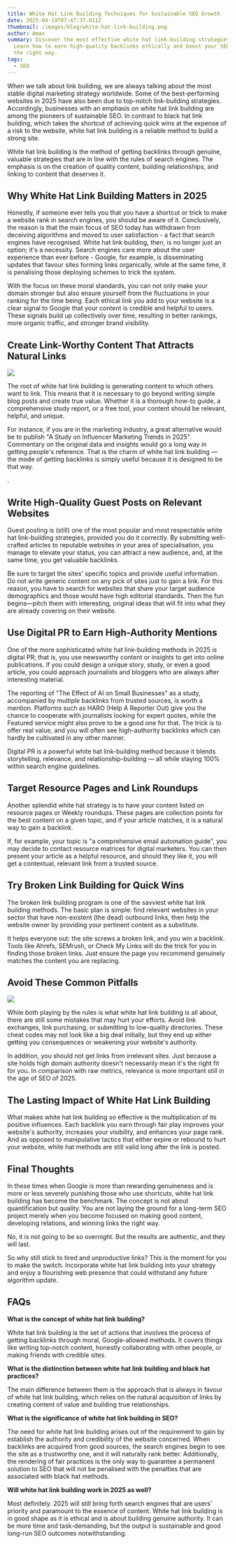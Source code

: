 ```yaml
---
title: White Hat Link Building Techniques for Sustainable SEO Growth
date: 2025-04-19T07:47:37.011Z
thumbnail: /images/blog/white-hat-link-building.png
author: Aman
summary: Discover the most effective white hat link-building strategies in 2025.
  Learn how to earn high-quality backlinks ethically and boost your SEO rankings
  the right way.
tags:
  - SEO
---
```

When we talk about link building, we are always talking about the most stable digital marketing strategy worldwide. Some of the best-performing websites in 2025 have also been due to top-notch link-building strategies. Accordingly, businesses with an emphasis on white hat link building are among the pioneers of sustainable SEO. In contrast to black hat link building, which takes the shortcut of achieving quick wins at the expense of a risk to the website, white hat link building is a reliable method to build a strong site. 

White hat link building is the method of getting backlinks through genuine, valuable strategies that are in line with the rules of search engines. The emphasis is on the creation of quality content, building relationships, and linking to content that deserves it.

## Why White Hat Link Building Matters in 2025

Honestly, if someone ever tells you that you have a shortcut or trick to make a website rank in search engines, you should be aware of it. Conclusively, the reason is that the main focus of SEO today has withdrawn from deceiving algorithms and moved to user satisfaction - a fact that search engines have recognised. White hat link building, then, is no longer just an option; it's a necessity. Search engines care more about the user experience than ever before - Google, for example, is disseminating updates that favour sites forming links organically, while at the same time, it is penalising those deploying schemes to trick the system.

With the focus on these moral standards, you can not only make your domain stronger but also ensure yourself from the fluctuations in your ranking for the time being. Each ethical link you add to your website is a clear signal to Google that your content is credible and helpful to users. These signals build up collectively over time, resulting in better rankings, more organic traffic, and stronger brand visibility.

## Create Link-Worthy Content That Attracts Natural Links

![](/images/blog/chatgpt-image-apr-21-2025-01_13_42-pm.png)

The root of white hat link building is generating content to which others want to link. This means that it is necessary to go beyond writing simple blog posts and create true value. Whether it is a thorough how-to guide, a comprehensive study report, or a free tool, your content should be relevant, helpful, and unique. 



For instance, if you are in the marketing industry, a great alternative would be to publish "A Study on Influencer Marketing Trends in 2025". Commentary on the original data and insights would go a long way in getting people's reference. That is the charm of white hat link building — the mode of getting backlinks is simply useful because it is designed to be that way.

.

## Write High-Quality Guest Posts on Relevant Websites

Guest posting is (still) one of the most popular and most respectable white hat link-building strategies, provided you do it correctly. By submitting well-crafted articles to reputable websites in your area of specialisation, you manage to elevate your status, you can attract a new audience, and, at the same time, you get valuable backlinks.



Be sure to target the sites' specific topics and provide useful information. Do not write generic content on any pick of sites just to gain a link. For this reason, you have to search for websites that share your target audience demographics and those would have high editorial standards. Then the fun begins—pitch them with interesting, original ideas that will fit into what they are already covering on their website.



## Use Digital PR to Earn High-Authority Mentions

One of the more sophisticated white hat link-building methods in 2025 is digital PR; that is, you use newsworthy content or insights to get into online publications. If you could design a unique story, study, or even a good article, you could approach journalists and bloggers who are always after interesting material.

The reporting of "The Effect of AI on Small Businesses" as a study, accompanied by multiple backlinks from trusted sources, is worth a mention. Platforms such as HARO (Help A Reporter Out) give you the chance to cooperate with journalists looking for expert quotes, while the Featured service might also prove to be a good one for that. The trick is to offer real value, and you will often see high-authority backlinks which can hardly be cultivated in any other manner.

Digital PR is a powerful white hat link-building method because it blends storytelling, relevance, and relationship-building — all while staying 100% within search engine guidelines.

## Target Resource Pages and Link Roundups

Another splendid white hat strategy is to have your content listed on resource pages or Weekly roundups. These pages are collection points for the best content on a given topic, and if your article matches, it is a natural way to gain a backlink.



If, for example, your topic is "a comprehensive email automation guide", you may decide to contact resource matrices for digital marketers. You can then present your article as a helpful resource, and should they like it, you will get a contextual, relevant link from a trusted source.



## Try Broken Link Building for Quick Wins

The broken link building program is one of the savviest white hat link building methods. The basic plan is simple: find relevant websites in your sector that have non-existent (the dead) outbound links, then help the website owner by providing your pertinent content as a substitute.



It helps everyone out: the site screws a broken link, and you win a backlink. Tools like Ahrefs, SEMrush, or Check My Links will do the trick for you in finding those broken links. Just ensure the page you recommend genuinely matches the content you are replacing.



## Avoid These Common Pitfalls

![](/images/blog/avoid-these-common-pitfalls-visual-selection.png)

While both playing by the rules is what white hat link building is all about, there are still some mistakes that may hurt your efforts. Avoid link exchanges, link purchasing, or submitting to low-quality directories. These cheat codes may not look like a big deal initially, but they end up either getting you consequences or weakening your website's authority.

In addition, you should not get links from irrelevant sites. Just because a site holds high domain authority doesn't necessarily mean it's the right fit for you. In comparison with raw metrics, relevance is more important still in the age of SEO of 2025.



## The Lasting Impact of White Hat Link Building

What makes white hat link building so effective is the multiplication of its positive influences. Each backlink you earn through fair play improves your website's authority, increases your visibility, and enhances your page rank. And as opposed to manipulative tactics that either expire or rebound to hurt your website, white hat methods are still valid long after the link is posted.

## Final Thoughts

In these times when Google is more than rewarding genuineness and is more or less severely punishing those who use shortcuts, white hat link building has become the benchmark. The concept is not about quantification but quality. You are not laying the ground for a long-term SEO project merely when you become focused on making good content, developing relations, and winning links the right way.

No, it is not going to be so overnight. But the results are authentic, and they will last.

So why still stick to tired and unproductive links? This is the moment for you to make the switch. Incorporate white hat link building into your strategy and enjoy a flourishing web presence that could withstand any future algorithm update.

## FAQs

**What is the concept of white hat link building?**



White hat link building is the set of actions that involves the process of getting backlinks through moral, Google-allowed methods. It covers things like writing top-notch content, honestly collaborating with other people, or making friends with credible sites.



**What is the distinction between white hat link building and black hat practices?**



The main difference between them is the approach that is always in favour of white hat link building, which relies on the natural acquisition of links by creating content of value and building true relationships. 



**What is the significance of white hat link building in SEO?**



The need for white hat link building arises out of the requirement to gain by establish the authority and credibility of the website concerned. When backlinks are acquired from good sources, the search engines begin to see the site as a trustworthy one, and it will naturally rank better. Additionally, the rendering of fair practices is the only way to guarantee a permanent solution to SEO that will not be penalised with the penalties that are associated with black hat methods. 



**Will white hat link building work in 2025 as well?**



Most definitely. 2025 will still bring forth search engines that are users' priority and paramount to the essence of content. White hat link building is in good shape as it is ethical and is about building genuine authority. It can be more time and task-demanding, but the output is sustainable and good long-run SEO outcomes notwithstanding.